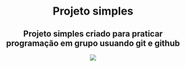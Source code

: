 <h1 align="center">
	Projeto simples
</h1>
<h2 align="center">
	Projeto simples criado para praticar programação em grupo usuando git e github
</h2>
<p align="center">
	<img src="https://github.com/Praticando/projetosimples1/blob/master/img/mokupp.jpg">
</p>
